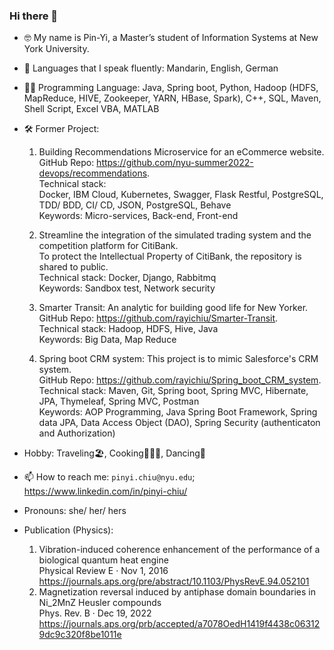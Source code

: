 ### Hi there 👋  
- 🤓 My name is Pin-Yi, a Master’s student of Information Systems at New York University.
- 💬 Languages that I speak fluently: Mandarin, English, German
- 👩‍💻 Programming Language: Java, Spring boot, Python, Hadoop (HDFS, MapReduce, HIVE, Zookeeper, YARN, HBase, Spark), C++, SQL, Maven, Shell Script, Excel VBA, MATLAB
- 🛠 Former Project:
  1. Building Recommendations Microservice for an eCommerce website.  
  GitHub Repo: https://github.com/nyu-summer2022-devops/recommendations.  
  Technical stack:  
  Docker, IBM Cloud, Kubernetes, Swagger, Flask Restful, PostgreSQL, TDD/ BDD, CI/ CD, JSON, PostgreSQL, Behave  
  Keywords: Micro-services, Back-end, Front-end
  
  2. Streamline the integration of the simulated trading system and the competition platform for CitiBank.   
  To protect the Intellectual Property of CitiBank, the repository is shared to public.   
  Technical stack: Docker, Django, Rabbitmq   
  Keywords: Sandbox test, Network security
  
  3. Smarter Transit: An analytic for building good life for New Yorker.  
  GitHub Repo: https://github.com/rayichiu/Smarter-Transit.  
  Technical stack: Hadoop, HDFS, Hive, Java  
  Keywords: Big Data, Map Reduce
  
  4. Spring boot CRM system: This project is to mimic Salesforce's CRM system.    
  GitHub Repo: https://github.com/rayichiu/Spring_boot_CRM_system.  
  Technical stack: Maven, Git, Spring boot, Spring MVC, Hibernate, JPA, Thymeleaf, Spring MVC, Postman  
  Keywords: AOP Programming, Java Spring Boot Framework, Spring data JPA, Data Access Object (DAO), Spring Security (authenticaton and Authorization)    
  
- Hobby: Traveling🏖, Cooking🧑🏻‍🍳, Dancing💃
- 📫 How to reach me: `pinyi.chiu@nyu.edu`; https://www.linkedin.com/in/pinyi-chiu/
- Pronouns: she/ her/ hers

- Publication (Physics):
  1. Vibration-induced coherence enhancement of the performance of a biological quantum heat engine   
     Physical Review E · Nov 1, 2016   
     https://journals.aps.org/pre/abstract/10.1103/PhysRevE.94.052101   
  2. Magnetization reversal induced by antiphase domain boundaries in Ni_2MnZ Heusler compounds   
     Phys. Rev. B · Dec 19, 2022
     https://journals.aps.org/prb/accepted/a7078OedH1419f4438c063129dc9c320f8be1011e   
<!--
**rayichiu/rayichiu** is a ✨ _special_ ✨ repository because its `README.md` (this file) appears on your GitHub profile.

Here are some ideas to get you started:

- 🔭 I’m currently working on ...
- 🌱 I’m currently learning ...
- 👯 I’m looking to collaborate on ...
- 🤔 I’m looking for help with ...
- 📫 How to reach me: ...
- 😄 Pronouns: ...
- ⚡ Fun fact: ...
-->
